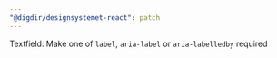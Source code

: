 ```yaml
---
"@digdir/designsystemet-react": patch
---
```


Textfield: Make one of `label`, `aria-label` or `aria-labelledby` required
